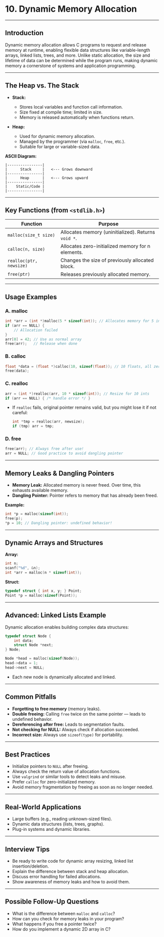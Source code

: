 # 10. Dynamic Memory Allocation

---

## Introduction

Dynamic memory allocation allows C programs to request and release memory at runtime, enabling flexible data structures like variable-length arrays, linked lists, trees, and more. Unlike static allocation, the size and lifetime of data can be determined while the program runs, making dynamic memory a cornerstone of systems and application programming.

---

## The Heap vs. The Stack

- **Stack:**  
  - Stores local variables and function call information.
  - Size fixed at compile time; limited in size.
  - Memory is released automatically when functions return.

- **Heap:**  
  - Used for dynamic memory allocation.
  - Managed by the programmer (via `malloc`, `free`, etc.).
  - Suitable for large or variable-sized data.

**ASCII Diagram:**  
```
|----------------|
|      Stack     |   <--- Grows downward
|----------------|
|      Heap      |   <--- Grows upward
|----------------|
|    Static/Code |
|----------------|
```

---

## Key Functions (from `<stdlib.h>`)

| Function                | Purpose                                               |
|-------------------------|------------------------------------------------------|
| `malloc(size_t size)`   | Allocates memory (uninitialized). Returns `void *`.  |
| `calloc(n, size)`       | Allocates zero-initialized memory for n elements.    |
| `realloc(ptr, newsize)` | Changes the size of previously allocated block.      |
| `free(ptr)`             | Releases previously allocated memory.                |

---

## Usage Examples

### **A. malloc**

```c
int *arr = (int *)malloc(5 * sizeof(int)); // Allocates memory for 5 ints
if (arr == NULL) {
    // Allocation failed
}
arr[0] = 42; // Use as normal array
free(arr);   // Release when done
```

### **B. calloc**

```c
float *data = (float *)calloc(10, sizeof(float)); // 10 floats, all zeroed
free(data);
```

### **C. realloc**

```c
arr = (int *)realloc(arr, 10 * sizeof(int)); // Resize for 10 ints
if (arr == NULL) { /* handle error */ }
```

- If `realloc` fails, original pointer remains valid, but you might lose it if not careful:
    ```c
    int *tmp = realloc(arr, newsize);
    if (tmp) arr = tmp;
    ```

### **D. free**

```c
free(arr); // Always free after use!
arr = NULL; // Good practice to avoid dangling pointer
```

---

## Memory Leaks & Dangling Pointers

- **Memory Leak:** Allocated memory is never freed. Over time, this exhausts available memory.
- **Dangling Pointer:** Pointer refers to memory that has already been freed.

**Example:**
```c
int *p = malloc(sizeof(int));
free(p);
*p = 10; // Dangling pointer: undefined behavior!
```

---

## Dynamic Arrays and Structures

**Array:**
```c
int n;
scanf("%d", &n);
int *arr = malloc(n * sizeof(int));
```
**Struct:**
```c
typedef struct { int x, y; } Point;
Point *p = malloc(sizeof(Point));
```

---

## Advanced: Linked Lists Example

Dynamic allocation enables building complex data structures:

```c
typedef struct Node {
    int data;
    struct Node *next;
} Node;

Node *head = malloc(sizeof(Node));
head->data = 1;
head->next = NULL;
```
- Each new node is dynamically allocated and linked.

---

## Common Pitfalls

- **Forgetting to free memory** (memory leaks).
- **Double freeing:** Calling `free` twice on the same pointer — leads to undefined behavior.
- **Dereferencing after free:** Leads to segmentation faults.
- **Not checking for NULL:** Always check if allocation succeeded.
- **Incorrect size:** Always use `sizeof(type)` for portability.

---

## Best Practices

- Initialize pointers to `NULL` after freeing.
- Always check the return value of allocation functions.
- Use `valgrind` or similar tools to detect leaks and misuse.
- Prefer `calloc` for zero-initialized memory.
- Avoid memory fragmentation by freeing as soon as no longer needed.

---

## Real-World Applications

- Large buffers (e.g., reading unknown-sized files).
- Dynamic data structures (lists, trees, graphs).
- Plug-in systems and dynamic libraries.

---

## Interview Tips

- Be ready to write code for dynamic array resizing, linked list insertion/deletion.
- Explain the difference between stack and heap allocation.
- Discuss error handling for failed allocations.
- Show awareness of memory leaks and how to avoid them.

---

## Possible Follow-Up Questions

- What is the difference between `malloc` and `calloc`?
- How can you check for memory leaks in your program?
- What happens if you free a pointer twice?
- How do you implement a dynamic 2D array in C?

